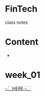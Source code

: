 # FinTech
class notes

# Content
- []()


# week_01
[👉🏻HERE👈🏻](https://github.com/vanikk06/FinTech/tree/master/week_01)
